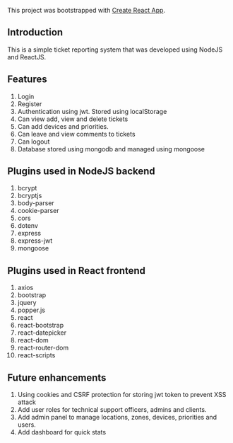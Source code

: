 This project was bootstrapped with [Create React App](https://github.com/facebook/create-react-app).

## Introduction

This is a simple ticket reporting system that was developed using NodeJS and ReactJS. 

## Features

1. Login
2. Register
3. Authentication using jwt. Stored using localStorage
4. Can view add, view and delete tickets
5. Can add devices and priorities.
6. Can leave and view comments to tickets
7. Can logout
8. Database stored using mongodb and managed using mongoose


## Plugins used in NodeJS backend

1. bcrypt
2. bcryptjs
3. body-parser
4. cookie-parser
5. cors
6. dotenv
7. express
8. express-jwt
9. mongoose

## Plugins used in React frontend

1. axios
2. bootstrap
3. jquery
4. popper.js
5. react
6. react-bootstrap
7. react-datepicker
8. react-dom
9. react-router-dom
10. react-scripts

## Future enhancements

1. Using cookies and CSRF protection for storing jwt token to prevent XSS attack
2. Add user roles for technical support officers, admins and clients.
3. Add admin panel to manage locations, zones, devices, priorities and users.
5. Add dashboard for quick stats
